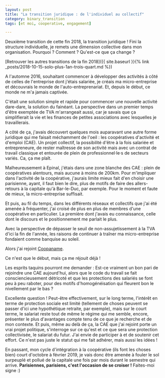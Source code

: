 ```yaml
---
layout: post
title: "La transition juridique : de l'individuel au collectif"
category: binary_transition
tags: [et moi, cooperative, engagement]

---
```


Deuxième transition de cette fin 2018, la transition juridique ! Fini la structure individuelle, je remets une dimension collective dans mon organisation. Pourquoi ? Comment ? Qu'est-ce que ça change ?

<!--more-->

[Retrouver les autres transitions de la fin 2018]({{ site.baseurl }}{% link _posts/2018-10-15-solo-plus-1an-trois-quart.md %})


A l'automne 2016, souhaitant commencer à développer des activités à côté de celles de l'entreprise dont j'étais salariée, je créais ma micro-entreprise et découvrais le monde de l'auto-entreprenariat. Et, depuis le début, ce monde ne m'a jamais captivée.

C'était une solution simple et rapide pour commencer une nouvelle activité dare-dare, la solution du fainéant. La perspective dans un premier temps d'être exemptée de TVA m'arrangeait aussi, car je savais que ça simplifierait la vie et les finances de petites associations avec lesquelles je travaillerais.

A côté de ça, j'avais découvert quelques mois auparavant une autre forme juridique qui me faisait méchamment de l'oeil : les coopératives d'activité et d'emploi (CAE). Un projet collectif, la possibilité d'être à la fois salariée et entrepreneure, de rester maîtresse de son activité mais avec un contrat de travail classique et entourée de plein de professionnel·le·s de secteurs variés. Ca, ça me plaît.

Malheureusement à Epinal, j'étais dans une zone blanche des CAE : plein de coopératives alentours, mais aucune à moins de 200km. Pour m'impliquer dans l'activité de la coopérative, j'aurais limite mieux fait d'en choisir une parisienne, ayant, il faut bien le dire, plus de motifs de faire des allers-retours à la capitale qu'à Bar-le-Duc, par exemple. Pour le moment et faute de mieux, la micro-entreprise suffisait.

Et puis, au fil du temps, dans les différents réseaux et collectifs que j'ai été amenée à fréquenter, j'ai croisé de plus en plus de membres d'une coopérative en particulier. La première dont j'avais eu connaissance, celle dont le discours et le positionnement me parlait le plus.

Avec la perspective de dépasser le seuil de non-assujetissement à la TVA d'ici la fin de l'année, les raisons de continuer à traîner ma micro-entreprise fondaient comme banquise au soleil.

Alors j'ai rejoint [Coopaname](http://www.coopaname.coop/).

Ce n'est que le début, mais ça me réjouit déjà !

Les esprits taquins pourront me demander : Est-ce vraiment un bon pari de rejoindre une CAE aujourd'hui, alors que le code du travail se fait consciencieusement détricoté et que les protections des salariés se font peu à peu raboter, pour des motifs d'homogénéisation qui fleurent bon le nivellement par le bas ?

Excellente question ! Peut-être effectivement, sur le long terme, l'intérêt en terme de protection sociale est limité (tellement de choses peuvent se passer d'ici une hypothétique retraite, par exemple), mais sur le court terme, le salariat reste tout de même le régime qui me semble, encore, présenter le plus d'avantages compte tenu de ce que je recherche et de mon contexte. Et puis, même au delà de ça, la CAE que j'ai rejoint porte un vrai projet politique, s'interroge sur ce qu'est et ce que sera une protection collectivisée, le salariat du futur. J'ai envie de participer à et de soutenir cet effort. Ce n'est pas juste le statut qui me fait adhérer, mais aussi les idées !

En passant, mon cycle d'intégration à la coopérative (ils font les choses bien) court d'octobre à février 2019, je vais donc être amenée à fouler le sol surpeuplé et pollué de la capitale une fois par mois durant le semestre qui arrive. **Parisiennes, parisiens, c'est l'occasion de se croiser !** Faites-moi signe :)


